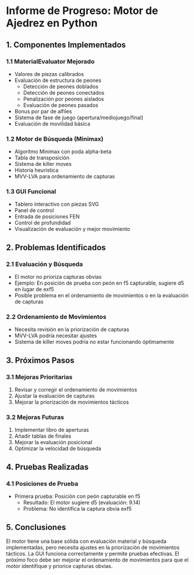 # Informe de Progreso: Motor de Ajedrez en Python

## 1. Componentes Implementados

### 1.1 MaterialEvaluator Mejorado
- Valores de piezas calibrados
- Evaluación de estructura de peones
  - Detección de peones doblados
  - Detección de peones conectados
  - Penalización por peones aislados
  - Evaluación de peones pasados
- Bonus por par de alfiles
- Sistema de fase de juego (apertura/mediojuego/final)
- Evaluación de movilidad básica

### 1.2 Motor de Búsqueda (Minimax)
- Algoritmo Minimax con poda alpha-beta
- Tabla de transposición
- Sistema de killer moves
- Historia heurística
- MVV-LVA para ordenamiento de capturas

### 1.3 GUI Funcional
- Tablero interactivo con piezas SVG
- Panel de control
- Entrada de posiciones FEN
- Control de profundidad
- Visualización de evaluación y mejor movimiento

## 2. Problemas Identificados

### 2.1 Evaluación y Búsqueda
- El motor no prioriza capturas obvias
- Ejemplo: En posición de prueba con peón en f5 capturable, sugiere d5 en lugar de exf5
- Posible problema en el ordenamiento de movimientos o en la evaluación de capturas

### 2.2 Ordenamiento de Movimientos
- Necesita revisión en la priorización de capturas
- MVV-LVA podría necesitar ajustes
- Sistema de killer moves podría no estar funcionando óptimamente

## 3. Próximos Pasos

### 3.1 Mejoras Prioritarias
1. Revisar y corregir el ordenamiento de movimientos
2. Ajustar la evaluación de capturas
3. Mejorar la priorización de movimientos tácticos

### 3.2 Mejoras Futuras
1. Implementar libro de aperturas
2. Añadir tablas de finales
3. Mejorar la evaluación posicional
4. Optimizar la velocidad de búsqueda

## 4. Pruebas Realizadas

### 4.1 Posiciones de Prueba
- Primera prueba: Posición con peón capturable en f5
  - Resultado: El motor sugiere d5 (evaluación: 9.14)
  - Problema: No identifica la captura obvia exf5

## 5. Conclusiones

El motor tiene una base sólida con evaluación material y búsqueda implementadas, pero necesita ajustes en la priorización de movimientos tácticos. La GUI funciona correctamente y permite pruebas efectivas. El próximo foco debe ser mejorar el ordenamiento de movimientos para que el motor identifique y priorice capturas obvias.
